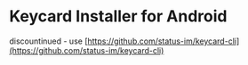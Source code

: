 # Keycard Installer for Android

discountinued - use [https://github.com/status-im/keycard-cli](https://github.com/status-im/keycard-cli)
